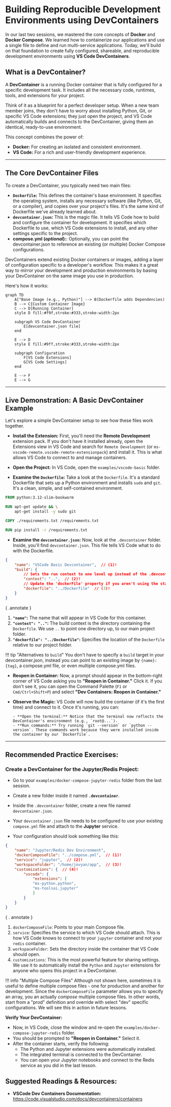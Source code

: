 # Building Reproducible Development Environments using DevContainers

In our last two sessions, we mastered the core concepts of **Docker** and **Docker Compose**. We learned how to containerize our applications and use a single file to define and run multi-service applications. Today, we'll build on that foundation to create fully configured, shareable, and reproducible development environments using **VS Code DevContainers**.

## What is a DevContainer?

A **DevContainer** is a running Docker container that is fully configured for a specific development task. It includes all the necessary code, runtimes, tools, and extensions for your project.

Think of it as a blueprint for a perfect developer setup. When a new team member joins, they don't have to worry about installing Python, Git, or specific VS Code extensions; they just open the project, and VS Code automatically builds and connects to the DevContainer, giving them an identical, ready-to-use environment.

This concept combines the power of:
- **Docker:** For creating an isolated and consistent environment.
- **VS Code:** For a rich and user-friendly development experience.

-----

## The Core DevContainer Files

To create a DevContainer, you typically need two main files:

- **`Dockerfile`:** This defines the container's base environment. It specifies the operating system, installs any necessary software (like Python, Git, or a compiler), and copies over your project's files. It's the same kind of Dockerfile we've already learned about.
- **`devcontainer.json`:** This is the magic file. It tells VS Code how to build and configure the container for development. It specifies which Dockerfile to use, which VS Code extensions to install, and any other settings specific to the project.
- **compose.yml (_optional_):**: Optionally, you can point the devcontainer.json to reference an existing (or multiple) Docker Compose configurations.

DevContainers extend existing Docker containers or images, adding a layer of configuration specific to a developer's workflow. This makes it a great way to mirror your development and production environments by basing your DevContainer on the same image you use in production.

Here's how it works:

```mermaid
graph TD
    A["Base Image (e.g., Python)"] --> B(Dockerfile adds Dependencies)
    B --> C{Custom Container Image}
    C --> D[Running Container]
    style D fill:#f9f,stroke:#333,stroke-width:2px

    subgraph VS Code DevContainer
        E[devcontainer.json file]
    end

    E --> D
    style E fill:#9ff,stroke:#333,stroke-width:2px

    subgraph Configuration
        F[VS Code Extensions]
        G[VS Code Settings]
    end

    E --> F
    E --> G
```

-----

## Live Demonstration: A Basic DevContainer Example

Let's explore a simple DevContainer setup to see how these files work together.

- **Install the Extension:** First, you'll need the **Remote Development** extension pack. If you don't have it installed already, open the Extensions view in VS Code and search for `Remote Development` (or `ms-vscode-remote.vscode-remote-extensionpack`) and install it. This is what allows VS Code to connect to and manage containers.

- **Open the Project:** In VS Code, open the `examples/vscode-basic` folder.

- **Examine the `Dockerfile`:** Take a look at the `Dockerfile`. It's a standard Dockerfile that sets up a Python environment and installs `sudo` and `git`. It's a clean, simple, and self-contained environment.

```dockerfile title="Dockerfile" linenums="1"
FROM python:3.12-slim-bookworm

RUN apt-get update && \
    apt-get install -y sudo git

COPY ./requirements.txt /requirements.txt

RUN pip install -r /requirements.txt
```

- **Examine the `devcontainer.json`:** Now, look at the `.devcontainer` folder. Inside, you'll find `devcontainer.json`. This file tells VS Code what to do with the Dockerfile.

```json title="devcontainer.json" linenums="1"
{
    "name": "VSCode Basic Devcontainer",  // (1)!
    "build": {
        // Sets the run context to one level up instead of the .devcontainer folder.
        "context": "..",  // (2)!
        // Update the 'dockerFile' property if you aren't using the standard 'Dockerfile' filename.
        "dockerfile": "../Dockerfile"  // (3)!
    }
}
```
{ .annotate }

1. **`"name"`:** The name that will appear in VS Code for this container.
2. **`"context": ".."`:** The build context is the directory containing the `Dockerfile`. We use `..` to point one directory up, to our main project folder.
3. **`"dockerfile": "../Dockerfile"`:** Specifies the location of the `Dockerfile` relative to our project folder.

!!! tip "Alternatives to `build`"
    You don't have to specify a `build` target in your devcontainer.json, instead you can point to an existing image by `{name}:{tag}`, a compose.yml file, or even multiple compose.yml files.

- **Reopen in Container:** Now, a prompt should appear in the bottom-right corner of VS Code asking you to **"Reopen in Container."** Click it. If you don't see it, you can open the Command Palette (`F1` or `Cmd/Ctrl+Shift+P`) and select **"Dev Containers: Reopen in Container."**

- **Observe the Magic:** VS Code will now build the container (if it's the first time) and connect to it. Once it's running, you can:

      - **Open the terminal:** Notice that the terminal now reflects the DevContainer's environment (e.g., `root@...`).
      - **Run commands:** Try running `git --version` or `python --version`. These commands work because they were installed inside the container by our `Dockerfile`.

-----

## Recommended Practice Exercises:

### **Create a DevContainer for the Jupyter/Redis Project:**

- Go to your `examples/docker-compose-jupyter-redis` folder from the last session.

- Create a new folder inside it named **`.devcontainer`**.

- Inside the `.devcontainer` folder, create a new file named `devcontainer.json`.

- Your `devcontainer.json` file needs to be configured to use your existing `compose.yml` file and attach to the **Jupyter** service.

- Your configuration should look something like this:

```json title="devcontainer.json" linenums="1"
{
    "name": "Jupyter/Redis Dev Environment",
    "dockerComposeFile": "../compose.yml",  // (1)!
    "service": "jupyter",  // (2)!
    "workspaceFolder": "/home/jovyan/app",  // (3)!
    "customizations": {  // (4)!
        "vscode": {
            "extensions": [
            "ms-python.python",
            "ms-toolsai.jupyter"
            ]
        }
    }
}
```
{ . annotate }

1. `dockerComposeFile`: Points to your main Compose file.
2. `service`: Specifies the service to which VS Code should attach. This is how VS Code knows to connect to your `jupyter` container and not your `redis` container.
3. `workspaceFolder`: Sets the directory inside the container that VS Code should open.
4. `customizations`: This is the most powerful feature for sharing settings. We use it to automatically install the `Python` and `Jupyter` extensions for anyone who opens this project in a DevContainer.

!!! info "Multiple Compose Files"
    Although not shown here, sometimes it is useful to define multiple compose files - one for production and another for development. Since the `dockerComposeFile` parameter allows you to specify an array, you an actually _compose_ multiple compose files. In other words, start from a "prod" definition and override with select "dev" specific configurations. We will see this in action in future lessons.

**Verify Your DevContainer:**

- Now, in VS Code, close the window and re-open the `examples/docker-compose-jupyter-redis` folder.
- You should be prompted to **"Reopen in Container."** Select it.
- After the container starts, verify the following:
    - The Python and Jupyter extensions were automatically installed.
    - The integrated terminal is connected to the DevContainer.
    - You can open your Jupyter notebooks and connect to the Redis service as you did in the last lesson.

## Suggested Readings & Resources:

- **VSCode Dev Containers Documentation:** https://code.visualstudio.com/docs/devcontainers/containers
